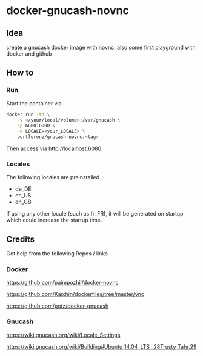 # docker-gnucash-novnc
## Idea

create a gnucash docker image with novnc.
also some first playground with docker and github

## How to
### Run
Start the container via
```bash
docker run -td \
	-v </your/local/volume>:/var/gnucash \
	-p 6080:6080 \
	-e LOCALE=<your_LOCALE> \
	bertlorenz/gnucash-novnc:<tag>
```
Then access via http://localhost:6080

### Locales
The following locales are preinstalled
* de_DE
* en_US
* en_GB

If using any other locale (such as fr_FR), it will be generated on startup which could increase the startup time.

## Credits

Got help from the following Repos / links

### Docker

https://github.com/paimpozhil/docker-novnc

https://github.com/Kaixhin/dockerfiles/tree/master/vnc

https://github.com/potz/docker-gnucash

### Gnucash

https://wiki.gnucash.org/wiki/Locale_Settings

https://wiki.gnucash.org/wiki/Building#Ubuntu_14.04_LTS_.28Trusty_Tahr.29